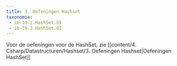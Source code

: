 ```yaml
---
title: 3. Oefeningen Hashset
taxonomie:
 - ib-19.2.HashSet.OI
 - ib-19.3.HashSet.OI
---
```


Voor de oefeningen voor de HashSet, zie [[content/4. Csharp/Datastructuren/Hashset/3. Oefeningen Hashset|Oefeningen HashSet]]
